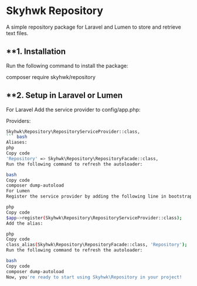 # Skyhwk Repository
A simple repository package for Laravel and Lumen to store and retrieve text files.

## **1. Installation
Run the following command to install the package:

composer require skyhwk/repository
## **2. Setup in Laravel or Lumen
For Laravel
Add the service provider to config/app.php:

Providers:
``` bash
Skyhwk\Repository\RepositoryServiceProvider::class,
``` bash
Aliases:
php
Copy code
'Repository' => Skyhwk\Repository\RepositoryFacade::class,
Run the following command to refresh the autoloader:

bash
Copy code
composer dump-autoload
For Lumen
Register the service provider by adding the following line in bootstrap/app.php:

php
Copy code
$app->register(Skyhwk\Repository\RepositoryServiceProvider::class);
Add the alias:

php
Copy code
class_alias(Skyhwk\Repository\RepositoryFacade::class, 'Repository');
Run the following command to refresh the autoloader:

bash
Copy code
composer dump-autoload
Now, you're ready to start using Skyhwk\Repository in your project!
